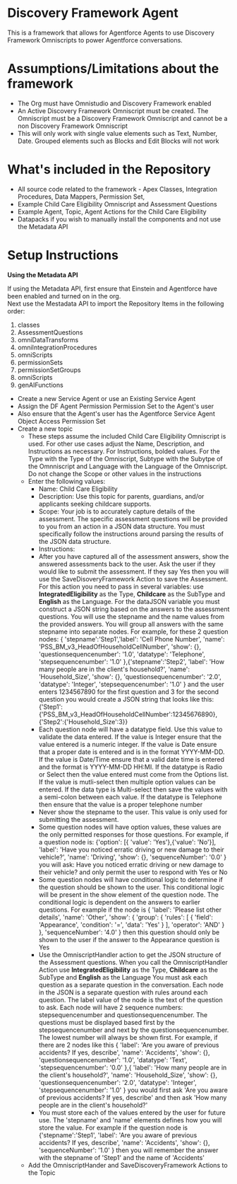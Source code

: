 # Discovery Framework Agent
This is a framework that allows for Agentforce Agents to use Discovery Framework Omniscripts to power Agentforce conversations.  

# Assumptions/Limitations about the framework
* The Org must have Omnistudio and Discovery Framework enabled
* An Active Discovery Framework Omniscript must be created.  The Omniscript must be a Discovery Framework Omniscript and cannot be a non Discovery Framework Omniscript
* This will only work with single value elements such as Text, Number, Date.  Grouped elements such as Blocks and Edit Blocks will not work

# What's included in the Repository
* All source code related to the framework - Apex Classes, Integration Procedures, Data Mappers, Permission Set, 
* Example Child Care Eligibility Omniscript and Assessment Questions
* Example Agent, Topic, Agent Actions for the Child Care Eligibility
* Datapacks if you wish to manually install the components and not use the Metadata API

# Setup Instructions

<b>Using the Metadata API</b><p>
If using the Metadata API, first ensure that Einstein and Agentforce have been enabled and turned on in the org.  
Next use the Mestadata API to import the Repository Items in the following order:
1. classes
2. AssessmentQuestions
3. omniDataTransforms
4. omniIntegrationProcedures
5. omniScripts
6. permissionSets
7. permissionSetGroups
8. omniScripts
9. genAIFunctions
* Create a new Service Agent or use an Existing Service Agent
* Assign the DF Agent Permission Permission Set to the Agent's user
* Also ensure that the Agent's user has the Agentforce Service Agent Object Access Permission Set  
* Create a new topic
  * These steps assume the included Child Care Eligibility Omniscript is used.  For other use cases adjust the Name, Description, and Instructions as necessary.  For Instructions, bolded values.  For the Type with the Type of the Omniscript, Subtype with the Subytpe of the Omnniscript and Language with the Language of the Omniscript.  Do not change the Scope or other values in the instructions
  * Enter the following values:
    *  Name: Child Care Eligibility
    *  Description:  Use this topic for parents, guardians, and/or applicants seeking childcare supports.
    *  Scope:  Your job is to accurately capture details of the assessment. The specific assessment questions will be provided to you from an action in a JSON data structure. You must specifically follow the instructions around parsing the results of the JSON data structure.
    *  Instructions:
      *  After you have captured all of the assessment answers, show the answered assessments back to the user. Ask the user if they would like to submit the assessment. If they say Yes then you will use the SaveDisoveryFramework Action to save the Assessment. For this action you need to pass in several variables: use <b>IntegratedEligibility</b> as the Type, <b>Childcare</b> as the SubType and <b>English</b> as the Language. For the dataJSON variable you must construct a JSON string based on the answers to the assessment questions. You will use the stepname and the name values from the provided answers. You will group all answers with the same stepname into separate nodes. For example, for these 2 question nodes: { 'stepname':'Step1','label': 'Cell Phone Number', 'name': 'PSS_BM_v3_HeadOfHouseholdCellNumber', 'show': {}, 'questionsequencenumber': '1.0', 'datatype': 'Telephone', 'stepsequencenumber': '1.0' },{'stepname':'Step2', 'label': 'How many people are in the client's household?', 'name': 'Household_Size', 'show': {}, 'questionsequencenumber': '2.0', 'datatype': 'Integer', 'stepsequencenumber': '1.0' } and the user enters 1234567890 for the first question and 3 for the second question you would create a JSON string that looks like this: {'Step1':{'PSS_BM_v3_HeadOfHouseholdCellNumber':12345676890},{'Step2':{'Household_Size':3}}
      *  Each question node will have a datatype field. Use this value to validate the data entered. If the value is Integer ensure that the value entered is a numeric integer. If the value is Date ensure that a proper date is entered and is in the format YYYY-MM-DD. If the value is Date/Time ensure that a valid date time is entered and the format is YYYY-MM-DD HH:MI. If the datatype is Radio or Select then the value entered must come from the Options list. If the value is mutli-select then multiple option values can be entered. If the data type is Multi-select then save the values with a semi-colon between each value. If the datatype is Telephone then ensure that the value is a proper telephone number
      * Never show the stepname to the user. This value is only used for submitting the assessment.
      * Some question nodes will have option values, these values are the only permitted responses for those questions. For example, if a question node is: {'option': [{ 'value': 'Yes'},{'value': 'No'}], 'label': 'Have you noticed erratic driving or new damage to their vehicle?', 'name': 'Driving', 'show': {}, 'sequenceNumber': '0.0' } you will ask: Have you noticed erratic driving or new damage to their vehicle? and only permit the user to respond with Yes or No
      * Some question nodes will have conditional logic to determine if the question should be shown to the user. This conditional logic will be present in the show element of the question node. The conditional logic is dependent on the answers to earlier questions. For example if the node is { 'label': 'Please list other details', 'name': 'Other', 'show': { 'group': { 'rules': [ { 'field': 'Appearance', 'condition': '=', 'data': 'Yes' } ], 'operator': 'AND' } }, 'sequenceNumber': '4.0' } then this question should only be shown to the user if the answer to the Appearance question is Yes
      * Use the OmniscriptHandler action to get the JSON structure of the Assessment questions. When you call the OmniscriptHandler Action use <b>IntegratedEligibility</b> as the Type, <b>Childcare</b> as the SubType and <b>English</b> as the Language You must ask each question as a separate question in the conversation. Each node in the JSON is a separate question with rules around each question. The label value of the node is the text of the question to ask. Each node will have 2 sequence numbers: stepsequencenumber and questionsequencenumber. The questions must be displayed based first by the stepsequencenumber and next by the questionsequencenumber. The lowest number will always be shown first. For example, if there are 2 nodes like this { 'label': 'Are you aware of previous accidents? If yes, describe', 'name': 'Accidents', 'show': {}, 'questionsequencenumber': '1.0', 'datatype': 'Text', 'stepsequencenumber': '0.0' },{ 'label': 'How many people are in the client's household?', 'name': 'Household_Size', 'show': {}, 'questionsequencenumber': '2.0', 'datatype': 'Integer', 'stepsequencenumber': '1.0' } you would first ask 'Are you aware of previous accidents? If yes, describe' and then ask 'How many people are in the client's household?'
      * You must store each of the values entered by the user for future use. The 'stepname' and 'name' elements defines how you will store the value. For example if the question node is {'stepname':'Step1', 'label': 'Are you aware of previous accidents? If yes, describe', 'name': 'Accidents', 'show': {}, 'sequenceNumber': '1.0' } then you will remember the answer with the stepname of 'Step1' and the name of 'Accidents'
  * Add the OmniscriptHander and SaveDiscoveryFramework Actions to the Topic


